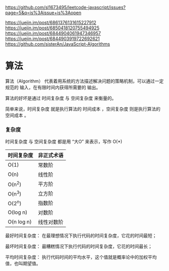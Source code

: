 
https://github.com/sl1673495/leetcode-javascript/issues?page=5&q=is%3Aissue+is%3Aopen

https://juejin.im/post/6861376131615227912
https://juejin.im/post/6850418120755494925
https://juejin.im/post/6844904061947346957
https://juejin.im/post/6844903919722692621
https://github.com/sisterAn/JavaScript-Algorithms
# 算法
算法（Algorithm） 代表着用系统的方法描述解决问题的策略机制，可以通过一定规范的 输入，在有限时间内获得所需要的 输出。

算法的好坏是通过 时间复杂度 与 空间复杂度 来衡量的。

简单来说，时间复杂度 就是执行算法的 时间成本 ，空间复杂度 则是执行算法的 空间成本 。

### 复杂度
时间复杂度 与 空间复杂度 都是用 “大O” 来表示，写作 O(*)

|时间复杂度|非正式术语|
|:--|:--|
|O(1)	|常数阶
|O(n)	|线性阶
|O(n<sup>2</sup>)	|平方阶
|O(n<sup>3</sup>)	|立方阶
|O(2<sup>n</sup>)	|指数阶
|O(log n)	|对数阶
|O(n log n)	|线性对数阶

最好时间复杂度： 在最理想情况下执行代码的时间复杂度，它花的时间最短；

最坏时间复杂度： 最糟糕情况下执行代码的时间复杂度，它花的时间最长；

平均时间复杂度： 执行代码时间的平均水平，这个值就是概率论中的加权平均值，也叫期望值。